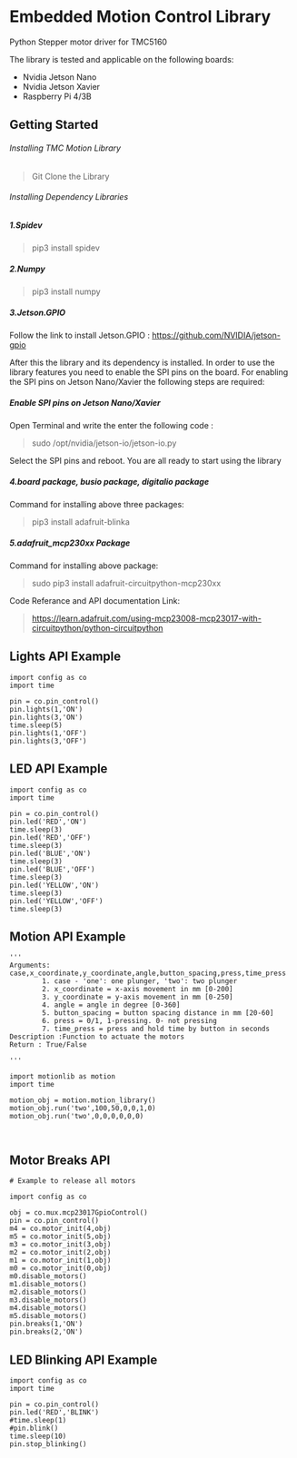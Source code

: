 # Embedded Motion Control Library

Python Stepper motor driver for TMC5160 



The library is tested and applicable on the following boards:
*  Nvidia Jetson Nano
*  Nvidia Jetson Xavier
*  Raspberry Pi 4/3B


## Getting Started

###### Installing TMC Motion Library 

> Git Clone the Library

###### Installing Dependency Libraries


##### 1.Spidev 
> pip3 install spidev


##### 2.Numpy
> pip3 install numpy


##### 3.Jetson.GPIO

Follow the link to install Jetson.GPIO : https://github.com/NVIDIA/jetson-gpio

After this the library and its dependency is installed. In order to use the library features you need to enable the SPI pins on the board.
For enabling the SPI pins on Jetson Nano/Xavier the following steps are required:

##### Enable SPI pins on Jetson Nano/Xavier

Open Terminal and write the enter the following code :

> sudo /opt/nvidia/jetson-io/jetson-io.py

Select the SPI pins and reboot. 
You are all ready to start using the library


##### 4.board package, busio package, digitalio package

Command for installing above three packages:
> pip3 install adafruit-blinka


##### 5.adafruit_mcp230xx Package

Command for installing above package:
> sudo pip3 install adafruit-circuitpython-mcp230xx

Code Referance and API documentation Link:
> https://learn.adafruit.com/using-mcp23008-mcp23017-with-circuitpython/python-circuitpython





## Lights API Example

```
import config as co
import time

pin = co.pin_control()
pin.lights(1,'ON')
pin.lights(3,'ON')
time.sleep(5)
pin.lights(1,'OFF')
pin.lights(3,'OFF')

```

## LED API Example

```
import config as co
import time

pin = co.pin_control()
pin.led('RED','ON')
time.sleep(3)
pin.led('RED','OFF')
time.sleep(3)
pin.led('BLUE','ON')
time.sleep(3)
pin.led('BLUE','OFF')
time.sleep(3)
pin.led('YELLOW','ON')
time.sleep(3)
pin.led('YELLOW','OFF')
time.sleep(3)

```


## Motion API Example
```
'''
Arguments: case,x_coordinate,y_coordinate,angle,button_spacing,press,time_press
        1. case - 'one': one plunger, 'two': two plunger
        2. x_coordinate = x-axis movement in mm [0-200]
        3. y_coordinate = y-axis movement in mm [0-250]
        4. angle = angle in degree [0-360]
        5. button_spacing = button spacing distance in mm [20-60]
        6. press = 0/1, 1-pressing. 0- not pressing
        7. time_press = press and hold time by button in seconds
Description :Function to actuate the motors
Return : True/False

'''

import motionlib as motion
import time

motion_obj = motion.motion_library()
motion_obj.run('two',100,50,0,0,1,0)
motion_obj.run('two',0,0,0,0,0,0)
    
    

```

## Motor Breaks API

```
# Example to release all motors

import config as co

obj = co.mux.mcp23017GpioControl()
pin = co.pin_control()
m4 = co.motor_init(4,obj)
m5 = co.motor_init(5,obj)
m3 = co.motor_init(3,obj)
m2 = co.motor_init(2,obj)
m1 = co.motor_init(1,obj)
m0 = co.motor_init(0,obj)
m0.disable_motors()
m1.disable_motors()
m2.disable_motors()
m3.disable_motors()
m4.disable_motors()
m5.disable_motors()
pin.breaks(1,'ON')
pin.breaks(2,'ON')

```

## LED Blinking API Example

```
import config as co
import time

pin = co.pin_control()
pin.led('RED','BLINK')
#time.sleep(1)
#pin.blink()
time.sleep(10)
pin.stop_blinking()
```
